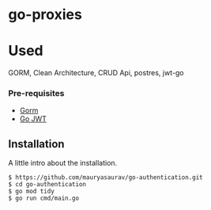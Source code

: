 # go-proxies

# Used
GORM, Clean Architecture, CRUD Api, postres, jwt-go


### Pre-requisites
- [Gorm](https://github.com/go-gorm/gorm)
- [Go JWT](**https://medium.com/swlh/proxy-server-in-golang-43e2365d9cbc**)


## Installation

A little intro about the installation. 
```
$ https://github.com/mauryasaurav/go-authentication.git
$ cd go-authentication
$ go mod tidy
$ go run cmd/main.go
```
